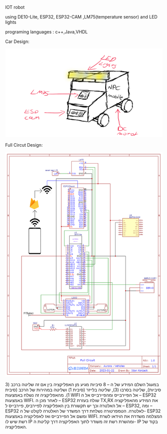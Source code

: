 IOT robot

using DE10-Lite, ESP32, ESP32-CAM ,LM75(temperature sensor) and LED lights

programing languages : c++,Java,VHDL



Car Design: 

![alt text](https://github.com/T3co/NPC_Mobile/blob/main/npcCar.png?raw=true)


Full Circut Design:

![alt text](https://github.com/T3co/NPC_Mobile/blob/main/Schematic_All%20eletrical%20circuits_2023-01-22.png?raw=true)

במעגל השלם המידע של ה – 8 סיביות מגיע מן האפליקציה בין אם זה שליטה ברכב (3 סיביות), שליטה בסרבו (3), שליטה בלייזר (סיבית 1)  ושליטה במהירות של הרכב (סיבית 1). מהאפליקציה זה נשלח באמצעות WIFI אל הפיירבייס ומהפיירבייס אל ה – ESP32 באמצעות WIFI. לאחר מכן ה – ESP32 שולח בעזרת TX,RX את המידע מהאפליקציה אל האלטרה וכך יש תקשורת בין האפליקציה לפיירביס, פיירבייס ל – ESP32, ומה – ESP32 לאלטרה. 
הטמפרטורה נשלחת דרך המשדר של האלטרה לקולט של ה- ESP32 ומשם אל הפיירבייס ואז לאפליקציה באמצעות WIFI.
המצלמה משדרת את הוידאו לשרת רשת שיש לו IP ומהשרת רשת זה משודר לתוך האפליקציה דרך קליטת ה- IP בקוד של האפליקציה.
